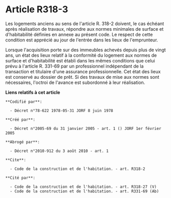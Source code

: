 # Article R318-3

Les logements anciens au sens de l'article R. 318-2 doivent, le cas échéant après réalisation de travaux, répondre aux normes
minimales de surface et d'habitabilité définies en annexe au présent code. Le respect de cette condition est apprécié au jour
de l'entrée dans les lieux de l'emprunteur.

Lorsque l'acquisition porte sur des immeubles achevés depuis plus de vingt ans, un état des lieux relatif à la conformité du
logement aux normes de surface et d'habitabilité est établi dans les mêmes conditions que celui prévu à l'article R. 331-69
par un professionnel indépendant de la transaction et titulaire d'une assurance professionnelle. Cet état des lieux est
conservé au dossier de prêt. Si des travaux de mise aux normes sont nécessaires, l'octroi de l'avance est subordonné à leur
réalisation.

**Liens relatifs à cet article**

	**Codifié par**:

	  - Décret n°78-622 1978-05-31 JORF 8 juin 1978

	**Créé par**:

	  - Décret n°2005-69 du 31 janvier 2005 - art. 1 () JORF 1er février 2005

	**Abrogé par**:

	  - Décret n°2010-912 du 3 août 2010 - art. 1

	**Cite**:

	  - Code de la construction et de l'habitation. - art. R318-2

	**Cité par**:

	  - Code de la construction et de l'habitation. - art. R318-27 (V)
	  - Code de la construction et de l'habitation. - art. R331-69 (Ab)
